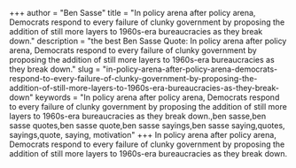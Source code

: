 +++
author = "Ben Sasse"
title = "In policy arena after policy arena, Democrats respond to every failure of clunky government by proposing the addition of still more layers to 1960s-era bureaucracies as they break down."
description = "the best Ben Sasse Quote: In policy arena after policy arena, Democrats respond to every failure of clunky government by proposing the addition of still more layers to 1960s-era bureaucracies as they break down."
slug = "in-policy-arena-after-policy-arena-democrats-respond-to-every-failure-of-clunky-government-by-proposing-the-addition-of-still-more-layers-to-1960s-era-bureaucracies-as-they-break-down"
keywords = "In policy arena after policy arena, Democrats respond to every failure of clunky government by proposing the addition of still more layers to 1960s-era bureaucracies as they break down.,ben sasse,ben sasse quotes,ben sasse quote,ben sasse sayings,ben sasse saying,quotes, sayings,quote, saying, motivation"
+++
In policy arena after policy arena, Democrats respond to every failure of clunky government by proposing the addition of still more layers to 1960s-era bureaucracies as they break down.
